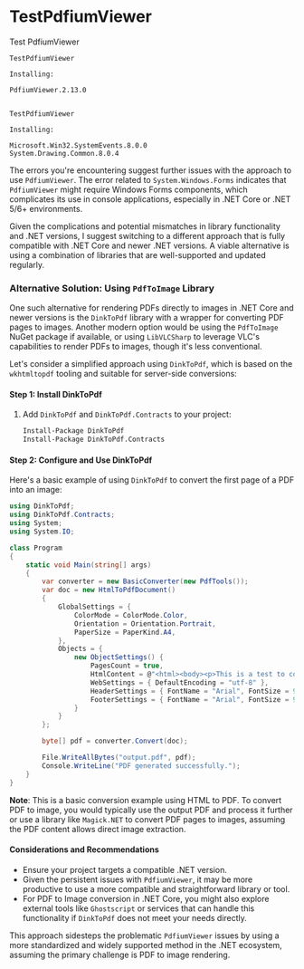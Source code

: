 # TestPdfiumViewer
Test PdfiumViewer

```
TestPdfiumViewer

Installing:

PdfiumViewer.2.13.0


TestPdfiumViewer

Installing:

Microsoft.Win32.SystemEvents.8.0.0
System.Drawing.Common.8.0.4
```

The errors you're encountering suggest further issues with the approach to use `PdfiumViewer`. The error related to `System.Windows.Forms` indicates that `PdfiumViewer` might require Windows Forms components, which complicates its use in console applications, especially in .NET Core or .NET 5/6+ environments.

Given the complications and potential mismatches in library functionality and .NET versions, I suggest switching to a different approach that is fully compatible with .NET Core and newer .NET versions. A viable alternative is using a combination of libraries that are well-supported and updated regularly.

### Alternative Solution: Using `PdfToImage` Library

One such alternative for rendering PDFs directly to images in .NET Core and newer versions is the `DinkToPdf` library with a wrapper for converting PDF pages to images. Another modern option would be using the `PdfToImage` NuGet package if available, or using `LibVLCSharp` to leverage VLC's capabilities to render PDFs to images, though it's less conventional.

Let's consider a simplified approach using `DinkToPdf`, which is based on the `wkhtmltopdf` tooling and suitable for server-side conversions:

#### Step 1: Install DinkToPdf

1. Add `DinkToPdf` and `DinkToPdf.Contracts` to your project:
   ```bash
   Install-Package DinkToPdf
   Install-Package DinkToPdf.Contracts
   ```

#### Step 2: Configure and Use DinkToPdf

Here's a basic example of using `DinkToPdf` to convert the first page of a PDF into an image:

```csharp
using DinkToPdf;
using DinkToPdf.Contracts;
using System;
using System.IO;

class Program
{
    static void Main(string[] args)
    {
        var converter = new BasicConverter(new PdfTools());
        var doc = new HtmlToPdfDocument()
        {
            GlobalSettings = {
                ColorMode = ColorMode.Color,
                Orientation = Orientation.Portrait,
                PaperSize = PaperKind.A4,
            },
            Objects = {
                new ObjectSettings() {
                    PagesCount = true,
                    HtmlContent = @"<html><body><p>This is a test to convert HTML to PDF</p></body></html>",
                    WebSettings = { DefaultEncoding = "utf-8" },
                    HeaderSettings = { FontName = "Arial", FontSize = 9, Right = "Page [page] of [toPage]", Line = true },
                    FooterSettings = { FontName = "Arial", FontSize = 9, Line = true, Center = "Report Footer" }
                }
            }
        };

        byte[] pdf = converter.Convert(doc);

        File.WriteAllBytes("output.pdf", pdf);
        Console.WriteLine("PDF generated successfully.");
    }
}
```

**Note**: This is a basic conversion example using HTML to PDF. To convert PDF to image, you would typically use the output PDF and process it further or use a library like `Magick.NET` to convert PDF pages to images, assuming the PDF content allows direct image extraction.

#### Considerations and Recommendations

- Ensure your project targets a compatible .NET version.
- Given the persistent issues with `PdfiumViewer`, it may be more productive to use a more compatible and straightforward library or tool.
- For PDF to Image conversion in .NET Core, you might also explore external tools like `Ghostscript` or services that can handle this functionality if `DinkToPdf` does not meet your needs directly.

This approach sidesteps the problematic `PdfiumViewer` issues by using a more standardized and widely supported method in the .NET ecosystem, assuming the primary challenge is PDF to image rendering.
